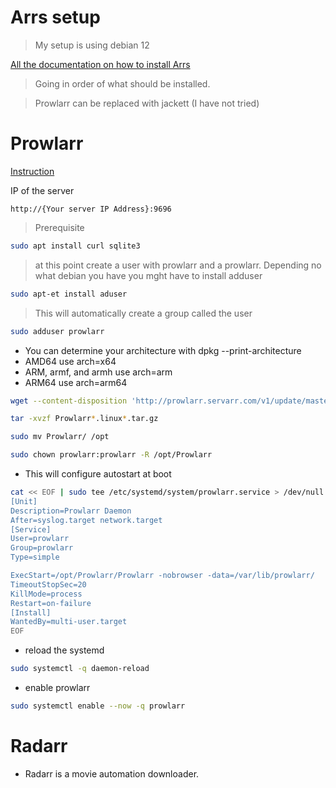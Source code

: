 # Arrs setup

> My setup is using debian 12

[All the documentation on how to install Arrs](https://wiki.servarr.com/)

> Going in order of what should be installed.

> Prowlarr can be replaced with jackett (I have not tried)

# Prowlarr

[Instruction](https://wiki.servarr.com/prowlarr/installation)

IP of the server
```
http://{Your server IP Address}:9696
```

> Prerequisite
``` bash
sudo apt install curl sqlite3
```

> at this point create a user with prowlarr and a prowlarr.
> Depending no what debian you have you mght have to install adduser
``` bash
sudo apt-et install aduser
```

> This will automatically create a group called the user
``` bash
sudo adduser prowlarr
```

- You can determine your architecture with dpkg --print-architecture
- AMD64 use arch=x64
- ARM, armf, and armh use arch=arm
- ARM64 use arch=arm64

``` bash
wget --content-disposition 'http://prowlarr.servarr.com/v1/update/master/updatefile?os=linux&runtime=netcore&arch=x64'
```

``` bash
tar -xvzf Prowlarr*.linux*.tar.gz
```

``` bash
sudo mv Prowlarr/ /opt
```

``` bash
sudo chown prowlarr:prowlarr -R /opt/Prowlarr
```

- This will configure autostart at boot
``` bash
cat << EOF | sudo tee /etc/systemd/system/prowlarr.service > /dev/null
[Unit]
Description=Prowlarr Daemon
After=syslog.target network.target
[Service]
User=prowlarr
Group=prowlarr
Type=simple

ExecStart=/opt/Prowlarr/Prowlarr -nobrowser -data=/var/lib/prowlarr/
TimeoutStopSec=20
KillMode=process
Restart=on-failure
[Install]
WantedBy=multi-user.target
EOF
```

- reload the systemd
``` bash
sudo systemctl -q daemon-reload
```

- enable prowlarr
``` bash
sudo systemctl enable --now -q prowlarr
```



# Radarr
- Radarr is a movie automation downloader.